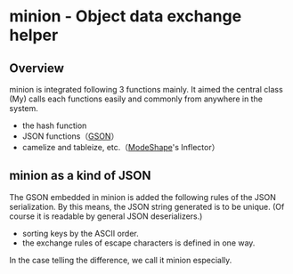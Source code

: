 minion - Object data exchange helper
====================================

Overview
--------

minion is integrated following 3 functions mainly. It aimed the central class (My) calls each functions easily and commonly from anywhere in the system.

* the hash function
* JSON functions（[GSON](https://github.com/google/gson)）
* camelize and tableize, etc.（[ModeShape](https://github.com/ModeShape/modeshape)'s Inflector）

minion as a kind of JSON
------------------------

The GSON embedded in minion is added the following rules of the JSON serialization. By this means, the JSON string generated is to be unique. (Of course it is readable by general JSON deserializers.)

* sorting keys by the ASCII order.
* the exchange rules of escape characters is defined in one way.

In the case telling the difference, we call it minion especially.
